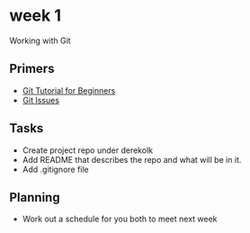 # week 1
Working with Git

## Primers
- [Git Tutorial for Beginners](https://www.youtube.com/watch?v=8JJ101D3knE)
- [Git Issues](https://www.youtube.com/watch?v=TKJ4RdhyB5Y)

## Tasks
- Create project repo under derekolk
- Add README that describes the repo and what will be in it.
- Add .gitignore file

## Planning
- Work out a schedule for you both to meet next week
